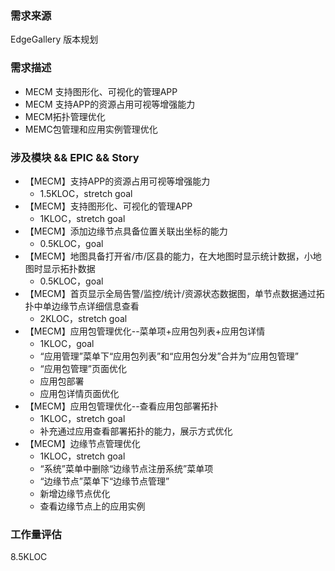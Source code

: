 ### 需求来源

EdgeGallery 版本规划

### 需求描述
- MECM 支持图形化、可视化的管理APP
- MECM 支持APP的资源占用可视等增强能力
- MECM拓扑管理优化
- MEMC包管理和应用实例管理优化

### 涉及模块 && EPIC && Story
- 【MECM】支持APP的资源占用可视等增强能力
    - 1.5KLOC，stretch goal
- 【MECM】支持图形化、可视化的管理APP
    - 1KLOC，stretch goal
- 【MECM】添加边缘节点具备位置关联出坐标的能力
    - 0.5KLOC，goal
- 【MECM】地图具备打开省/市/区县的能力，在大地图时显示统计数据，小地图时显示拓扑数据
    - 0.5KLOC，goal
- 【MECM】首页显示全局告警/监控/统计/资源状态数据图，单节点数据通过拓扑中单边缘节点详细信息查看
    - 2KLOC，stretch goal
- 【MECM】应用包管理优化--菜单项+应用包列表+应用包详情
    - 1KLOC，goal
    - “应用管理”菜单下“应用包列表”和“应用包分发”合并为“应用包管理”
    - “应用包管理”页面优化
    - 应用包部署
    - 应用包详情页面优化
- 【MECM】应用包管理优化--查看应用包部署拓扑
    - 1KLOC，stretch goal
    - 补充通过应用查看部署拓扑的能力，展示方式优化
- 【MECM】边缘节点管理优化
    - 1KLOC，stretch goal
    - “系统”菜单中删除“边缘节点注册系统”菜单项
    - “边缘节点”菜单下“边缘节点管理”
    - 新增边缘节点优化
    - 查看边缘节点上的应用实例

### 

### 工作量评估
8.5KLOC